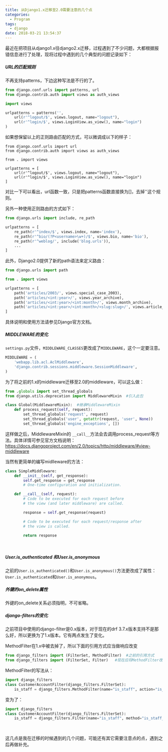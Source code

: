 ```yaml
---
title: 从Django1.x迁移至2.0需要注意的几个点
categories:
  - Program
tags:
  - django
date: 2018-03-21 13:54:37
---
```


最近在把项目从django1.x往django2.x迁移，过程遇到了不少问题，大都根据报错信息进行了处理，现将过程中遇到的几个典型的问题记录如下：

<!--more-->

##### URL的匹配规则

不再支持patterns，下边这种写法是不行的了。

```python
from django.conf.urls import patterns, url
from django.contrib.auth import views as auth_views

import views

urlpatterns = patterns('',
    url(r'^logout/$', views.logout, name="logout"),
    url(r'^login/$', views.LoginView.as_view(), name="login")
)
```

如果想保留以上的正则路由匹配的方式，可以微调成以下的样子：

```shell
from django.conf.urls import url
from django.contrib.auth import views as auth_views

from . import views

urlpatterns = [
    url(r'^logout/$', views.logout, name="logout"),
    url(r'^login/$', views.LoginView.as_view(), name="login")
]
```

对比一下可以看出，url函数一致，只是把patterns函数直接换为[]，去掉''这个规则。

另外一种使用正则路由的方式如下：

```python
from django.urls import include, re_path

urlpatterns = [
    re_path(r'^index/$', views.index, name='index'),
    re_path(r'^bio/(?P<username>\w+)/$', views.bio, name='bio'),
    re_path(r'^weblog/', include('blog.urls')),
    ...
]
```

此外，Django2.0提供了新的path语法来定义路由：

```python
from django.urls import path

from . import views

urlpatterns = [
    path('articles/2003/', views.special_case_2003),
    path('articles/<int:year>/', views.year_archive),
    path('articles/<int:year>/<int:month>/', views.month_archive),
    path('articles/<int:year>/<int:month>/<slug:slug>/', views.article_detail),
]
```

具体说明和使用方法请参见Django官方文档。

##### MIDDLEWARE的变化

`settings.py`文件，`MIDDLEWARE_CLASSES`更改成了`MIDDLEWARE`，这个一定要注意。

```python
MIDDLEWARE = (
    'webapp.lib.acl.AclMiddleware',
    'django.contrib.sessions.middleware.SessionMiddleware',
)

```

为了将之前的1.x的middleware迁移至2.0的middleware，可以这么做：

```python
from .globals import set_thread_globals
from django.utils.deprecation import MiddlewareMixin  #引入此包

class Global(MiddlewareMixin):  #继承MiddlewareMixin
    def process_request(self, request):
        set_thread_globals('request', request)
        set_thread_globals('user', getattr(request, 'user', None))
        set_thread_globals('engine_exceptions', [])
```

这样做之后，MiddlewareMixin的 `__call__`方法会去调用process_request等方法。具体详情可参见官方文档说明：https://docs.djangoproject.com/en/2.0/topics/http/middleware/#view-middleware

当然有更简单的编写midlleware的方法：

```python
class SimpleMiddleware:
    def __init__(self, get_response):
        self.get_response = get_response
        # One-time configuration and initialization.

    def __call__(self, request):
        # Code to be executed for each request before
        # the view (and later middleware) are called.

        response = self.get_response(request)

        # Code to be executed for each request/response after
        # the view is called.

        return response
```

​

##### User.is_authenticated 和User.is_anonymous

之前的`User.is_authenticated()`和`User.is_anonymous()`方法更改成了属性：`User.is_authenticated`和`User.is_anonymous`。

##### 外键的on_delete属性

外键的on_delete关系必须指明，不可省略。

##### django-filters的变化

之前项目中使用的django-filter是0.x版本，对于现在的drf 3.7.x版本支持不是那么好，所以更换为了1.x版本。它有两点发生了变化。

MethodFilter在1.x中被去掉了，所以下面的引用方式应当做响应改变

```python
from django_filters import (FilterSet, MethodFilter)  #之前的引用方式
from django_filters import (FilterSet, Filter)   #现在应将MethodFilter改为Filter即可
```

MethodFilter的写法从：

```python
import django_filters
class CustomerAccountFilter(django_filters.FilterSet):
    is_staff = django_filters.MethodFilter(name="is_staff", action="is_staff_filter")
```

变为了：

```python
import django_filters
class CustomerAccountFilter(django_filters.FilterSet):
    is_staff = django_filters.Filter(name="is_staff", method="is_staff_filter")
```

​

这几点是我在迁移的时候遇到的几个问题，可能还有其它需要注意点的点，遇到之后再做补充。